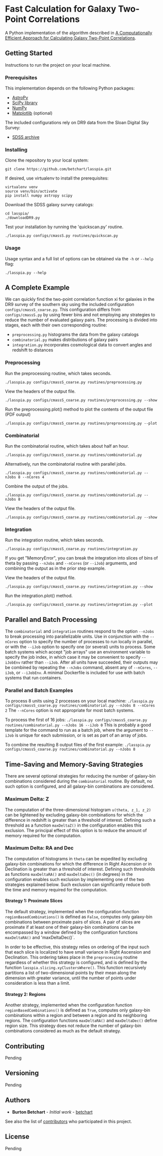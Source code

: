 # Fast Calculation for Galaxy Two-Point Correlations

A Python implementation of the algorithm described in [
A Computationally Efficient Approach for Calculating Galaxy Two-Point Correlations](https://arxiv.org/pdf/1611.09892.pdf).

## Getting Started

Instructions to run the project on your local machine.

### Prerequisites

This implementation depends on the following Python packages:
* [AstroPy](http://www.astropy.org)
* [SciPy library](https://github.com/scipy/scipy)
* [NumPy](http://www.numpy.org)
* [Matplotlib](http://matplotlib.org) (optional)

The included configurations rely on DR9 data from the Sloan Digital Sky Survey:
* [SDSS archive](https://data.sdss.org/sas/dr9/boss/lss/)

### Installing

Clone the repository to your local system:
```
git clone https://github.com/betchart/lasspia.git
```

If desired, use virtualenv to install the prerequisites:
```
virtualenv venv
source venv/bin/activate
pip install numpy astropy scipy
```

Download the SDSS galaxy survey catalogs:
```
cd lasspia/
./downloadDR9.py
```

Test your installation by running the 'quickscan.py' routine.
```
./lasspia.py configs/cmassS.py routines/quickscan.py
```

### Usage

Usage syntax and a full list of options can be obtained via the `-h` or `--help` flag:
```
./lasspia.py --help
```

## A Complete Example

We can quickly find the two-point correlation function xi for
galaxies in the DR9 survey of the southern sky using the included
configuration `configs/cmassS_coarse.py`.  This configuration differs
from `configs/cmassS.py` by using fewer bins and not employing any
strategies to reduce the number of evaluated galaxy pairs.  The
processing is divided into stages, each with their own corresponding
routine:
* `preprocessing.py` histograms the data from the galaxy catalogs
* `combinatorial.py` makes distributions of galaxy pairs
* `integration.py` incorporates cosmological data to convert angles and redshift to distances

### Preprocessing
Run the preprocessing routine, which takes seconds.
```
./lasspia.py configs/cmassS_coarse.py routines/preprocessing.py
```
View the headers of the output file.
```
./lasspia.py configs/cmassS_coarse.py routines/preprocessing.py --show
```
Run the preprocessing.plot() method to plot the contents of the output file (PDF output)
```
./lasspia.py configs/cmassS_coarse.py routines/preprocessing.py --plot
```

### Combinatorial
Run the combinatorial routine, which takes about half an hour.
```
./lasspia.py configs/cmassS_coarse.py routines/combinatorial.py
```
Alternatively, run the combinatorial routine with parallel jobs.
```
./lasspia.py configs/cmassS_coarse.py routines/combinatorial.py --nJobs 8 --nCores 4
```
Combine the output of the jobs.
```
./lasspia.py configs/cmassS_coarse.py routines/combinatorial.py --nJobs 8
```
View the headers of the output file.
```
./lasspia.py configs/cmassS_coarse.py routines/combinatorial.py --show
```

### Integration
Run the integration routine, which takes seconds.
```
./lasspia.py configs/cmassS_coarse.py routines/integration.py
```
If you get "MemoryError", you can break the integration into slices of
bins of theta by passing `--nJobs` and `--nCores` (or `--iJob`)
arguments, and combining the output as in the prior step example.

View the headers of the output file.
```
./lasspia.py configs/cmassS_coarse.py routines/integration.py --show
```
Run the integration.plot() method.
```
./lasspia.py configs/cmassS_coarse.py routines/integration.py --plot
```

## Parallel and Batch Processing

The `combinatorial` and `integration` routines respond to the option
`--nJobs` to break processing into parallelizable units.  Use in conjunction with
the `--nCores` option to specify the number of processes to run
locally in parallel, or with the `--iJob` option to specify one (or
several) units to process.  Some batch systems which accept "job
arrays" use an environment variable to specify the job index, in which
case it may be convenient to specify `--iJobEnv` rather than `--iJob`.
After all units have succeeded, their outputs may be combined by
repeating the `--nJobs` command, absent any of `--nCores`, `--iJob`,
or `--iJobEnv`.  A minimal Dockerfile is included for use with batch
systems that run containers.

### Parallel and Batch Examples

To process 8 units using 2 processes on your local machine:
```./lasspia.py configs/cmassS_coarse.py routines/combinatorial.py --nJobs 8 --nCores 2```
The `--nCores` option is not appropriate for most batch systems.

To process the first of 16 jobs:
```./lasspia.py configs/cmassS_coarse.py routines/combinatorial.py --nJobs 16 --iJob 0```
This is probably a good template for the command to run as a batch job, where the argument to `--iJob` is unique for each submission, or is set as part of an array of jobs.

To combine the resulting 8 output files of the first example:
```./lasspia.py configs/cmassS_coarse.py routines/combinatorial.py --nJobs 8```

## Time-Saving and Memory-Saving Strategies

There are several optional strategies for reducing the number of
galaxy-bin combinations considered during the `combinatorial` routine.
By default, no such option is configured, and all galaxy-bin
combinations are considered.

### Maximum Delta: Z

The computation of the three-dimensional histogram `u(theta, z_1,
z_2)` can be lightened by excluding galaxy-bin combinations for which
the difference in redshift is greater than a threshold of interest.
Defining such a threshold as a function `maxDeltaZ()` in the
configuration enables this exclusion.  The principal effect of this
option is to reduce the amount of memory required for the computation.

### Maximum Delta: RA and Dec

The computation of histograms in `theta` can be expedited by excluding
galaxy-bin combinations for which the difference in Right Ascension or
in Declination is greater than a threshold of interest.  Defining such
thresholds as functions `maxDeltaRA()` and `maxDeltaDec()` (in
degrees) in the configuration enables such exclusion by implementing
one of the two strategies explained below.  Such exclusion can
significantly reduce both the time and memory required for the
computation.

#### Strategy 1: Proximate Slices

The default strategy, implemented when the configuration function
`regionBasedCombinations()` is defined as `False`, computes only
galaxy-bin combinations between proximate pairs of slices.  A pair of
slices are proximate if at least one of their galaxy-bin combinations
can be encompassed by a window defined by the configuration functions
`maxDeltaRA()` and 'maxDeltaDec()`.

In order to be effective, this strategy relies on ordering of the
input such that each slice is localized to have small variance in
Right Ascension and Declination.  This ordering takes place in the
`preprocessing` routine regardless of whether this strategy is
configured, and is defined by the function
`lasspia.slicing.xyClustersWhere()`.  This function recursively
partitions a list of two-dimensional points by their mean along the
dimension with greater variance, until the number of points under
consideration is less than a limit.

#### Strategy 2: Regions

Another strategy, implemented when the configuration function
`regionBasedCombinations()` is defined as `True`, computes only
galaxy-bin combinations within a region and between a region and its
neighboring regions.  The configuration functions `maxDeltaRA()` and
`maxDeltaDec()` define region size.  This strategy does not reduce the
number of galaxy-bin combinations considered as much as the default
strategy.


## Contributing

Pending

## Versioning

Pending

## Authors

* **Burton Betchart** - *Initial work* - [betchart](https://github.com/betchart)

See also the list of [contributors](https://github.com/betchart/lasspia/contributors) who participated in this project.

## License

Pending
